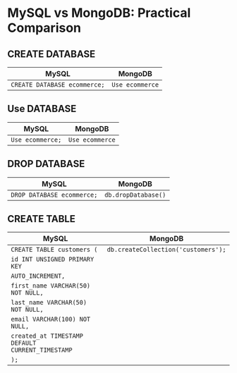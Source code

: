 # MySQL vs MongoDB: Practical Comparison

## CREATE DATABASE

| MySQL                                   | MongoDB                             |
|-----------------------------------------|-------------------------------------|
| `CREATE DATABASE ecommerce;`            | `Use ecommerce`                     |


## Use DATABASE

| MySQL                                   | MongoDB                             |
|-----------------------------------------|-------------------------------------|
| `Use ecommerce;`                        | `Use ecommerce`                     |


## DROP DATABASE

| MySQL                                   | MongoDB                             |
|-----------------------------------------|-------------------------------------|
| `DROP DATABASE ecommerce;`              | `db.dropDatabase()`                 |

## CREATE TABLE

| MySQL                                   | MongoDB                             |
|-----------------------------------------|-------------------------------------|
| `CREATE TABLE customers (`              | `db.createCollection('customers');` |
|  `id INT UNSIGNED PRIMARY KEY`          |                                     | 
|   `AUTO_INCREMENT,`                     |                                     |
| `first_name VARCHAR(50) NOT NULL,`                                         |                                     |
|  `last_name VARCHAR(50) NOT NULL,`                                         |                                     |
|   `email VARCHAR(100) NOT NULL,`                                         |                                     |
|   `created_at TIMESTAMP DEFAULT CURRENT_TIMESTAMP`                        |                                     |
| `); `                                
